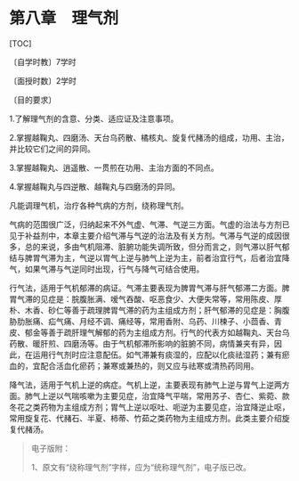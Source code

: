 # 第八章　理气剂

[TOC]

〔自学时教〕7学时

〔面授时数〕2学时

〔目的要求〕

1.了解理气剂的含意、分类、适应证及注意事项。

2.掌握越鞠丸、四磨汤、天台乌药散、橘核丸、旋复代赭汤的组成，功用、主治，并比较它们之间的异同。

3.掌握越鞠丸、逍遥散、一贯煎在功用、主治方面的不同点。

4.掌握越鞠丸与四逆散、越鞠丸与四磨汤的异同。

凡能调理气机，治疗各种气病的方剂，绕称理气剂。

气病的范围很广泛，归纳起来不外气虚、气滞、气逆三方面。气虚的治法与方剂已见于补益剂中，本章主要介绍气滞与气逆的治法及有关方剂。气滞与气逆的成因很多，总的来说，多由气机阻滞、脏腑功能失调所致，但分而言之，则气滞以肝气郁结与脾胃气滞为主，气逆以胃气上逆与肺气上逆为主，前者治宜行气，后者治宜降气，如果气滞与气逆同时出现，行气与降气可结合使用。

行气法，适用于气机郁滞的病证。气滞主要表现为脾胃气滞与肝气郁滞二方面。脾胃气滞的见症是：脘腹胀满、嗳气吞酸、呕恶食少、大便失常等，常用陈皮、厚朴、木香、砂仁等善于疏理脾胃气滞的药为主组成方剂；肝气郁滞的见症是：胸腹胁肋胀痛、疝气痛、月经不调、痛经等，常用香附、乌药、川楝子、小茴香、青皮、郁金等善于疏肝理气解郁的药为主组成方剂。行气的代表方如越鞠丸、天台乌药散、暖肝煎、四磨汤等。由于气机郁滞所影响的脏腑不同，病情兼夹有异，因此，在运用行气剂时应注意配伍。如气滞兼有痰湿的，应配以化痰祛湿药；兼有瘀血的，宜配合活血化瘀药；兼寒或兼热的，则又应与祛寒或清热药同用。

降气法，适用于气机上逆的病症。气机上逆，主要表现有肺气上逆与胃气上逆两方面。肺气上逆以气喘咳嗽为主要见症，治宜降气平喘，常用苏子、杏仁、紫菀、款冬花之类药物为主组成方剂；胃气上逆以呕吐、呃逆为主要见症，治宜降逆止呕，常用旋复花、代赭石、半夏、柿蒂、竹茹之类药物为主组成方剂。此类主要介绍旋复代赭汤。

> 电子版附：
>
> 1、原文有“绕称理气剂”字样，应为“统称理气剂”，电子版已改。
